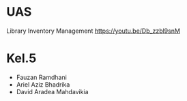# UAS
 Library Inventory Management
 https://youtu.be/Db_zzbl9snM
# Kel.5
 - Fauzan Ramdhani
 - Ariel Aziz Bhadrika
 - David Aradea Mahdavikia
